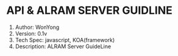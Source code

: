 # API & ALRAM SERVER GUIDLINE
1. Author: WonYong
2. Version: 0.1v
3. Tech Spec: javascript, KOA(framework)
4. Description: ALRAM Server GuideLine
